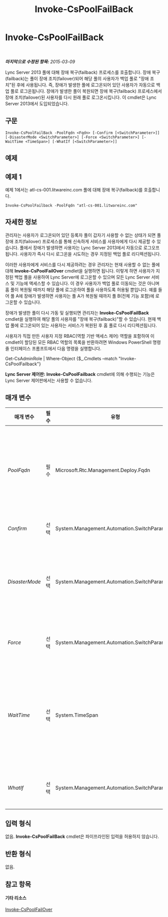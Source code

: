 ﻿---
title: Invoke-CsPoolFailBack
TOCTitle: Invoke-CsPoolFailBack
ms:assetid: 4e58d0b5-4353-4de8-b242-2a4553c3371e
ms:mtpsurl: https://technet.microsoft.com/ko-kr/library/JJ204873(v=OCS.15)
ms:contentKeyID: 49303583
ms.date: 08/10/2015
mtps_version: v=OCS.15
ms.translationtype: HT
---

# Invoke-CsPoolFailBack

 

_**마지막으로 수정된 항목:** 2015-03-09_

Lync Server 2013 풀에 대해 장애 복구(failback) 프로세스를 호출합니다. 장애 복구(failback)는 풀이 장애 조치(failover)되어 해당 풀의 사용자가 백업 풀로 "장애 조치"된 후에 사용됩니다. 즉, 장애가 발생한 풀에 로그온되어 있던 사용자가 자동으로 백업 풀로 로그온됩니다. 장애가 발생한 풀이 복원되면 장애 복구(failback) 프로세스에서 장애 조치(failover)된 사용자를 다시 원래 풀로 로그온시킵니다. 이 cmdlet은 Lync Server 2013에서 도입되었습니다.

## 구문

    Invoke-CsPoolFailBack -PoolFqdn <Fqdn> [-Confirm [<SwitchParameter>]] [-DisasterMode <SwitchParameter>] [-Force <SwitchParameter>] [-WaitTime <TimeSpan>] [-WhatIf [<SwitchParameter>]]

## 예제

## 예제 1

예제 1에서는 atl-cs-001.litwareinc.com 풀에 대해 장애 복구(failback)를 호출합니다.

    Invoke-CsPoolFailback -PoolFqdn "atl-cs-001.litwareinc.com"

## 자세한 정보

관리자는 사용자가 로그온되어 있던 등록자 풀이 갑자기 사용할 수 없는 상태가 되면 풀 장애 조치(failover) 프로세스를 통해 신속하게 서비스를 사용자에게 다시 제공할 수 있습니다. 풀에서 장애가 발생하면 사용자는 Lync Server 2013에서 자동으로 로그오프됩니다. 사용자가 즉시 다시 로그온을 시도하는 경우 지정된 백업 풀로 리디렉션됩니다.

이러한 사용자에게 서비스를 다시 제공하려는 경우 관리자는 현재 사용할 수 없는 풀에 대해 **Invoke-CsPoolFailOver** cmdlet을 실행하면 됩니다. 이렇게 하면 사용자가 지정된 백업 풀을 사용하여 Lync Server에 로그온할 수 있으며 모든 Lync Server 서비스 및 기능에 액세스할 수 있습니다. 이 경우 사용자가 백업 풀로 이동되는 것은 아니며 홈 풀이 복원될 때까지 해당 풀에 로그온하여 풀을 사용하도록 허용될 뿐입니다. 예를 들어 풀 A에 장애가 발생하면 사용자는 풀 A가 복원될 때까지 풀 B(전체 기능 포함)에 로그온할 수 있습니다.

장애가 발생한 풀이 다시 가동 및 실행되면 관리자는 **Invoke-CsPoolFailBack** cmdlet을 실행하여 해당 풀의 사용자를 "장애 복구(failback)"할 수 있습니다. 현재 백업 풀에 로그온되어 있는 사용자는 서비스가 복원된 후 홈 풀로 다시 리디렉션됩니다.

사용자가 직접 만든 사용자 지정 RBAC(역할 기반 액세스 제어) 역할을 포함하여 이 cmdlet이 할당된 모든 RBAC 역할의 목록을 반환하려면 Windows PowerShell 명령줄 인터페이스 프롬프트에서 다음 명령을 실행합니다.

Get-CsAdminRole | Where-Object {$\_.Cmdlets –match "Invoke-CsPoolFailback"}

**Lync Server 제어판:** **Invoke-CsPoolFailback** cmdlet에 의해 수행되는 기능은 Lync Server 제어판에서는 사용할 수 없습니다.

## 매개 변수


<table>
<colgroup>
<col style="width: 25%" />
<col style="width: 25%" />
<col style="width: 25%" />
<col style="width: 25%" />
</colgroup>
<thead>
<tr class="header">
<th>매개 변수</th>
<th>필수</th>
<th>유형</th>
<th>설명</th>
</tr>
</thead>
<tbody>
<tr class="odd">
<td><p><em>PoolFqdn</em></p></td>
<td><p>필수</p></td>
<td><p>Microsoft.Rtc.Management.Deploy.Fqdn</p></td>
<td><p>장애 복구(failback)할 풀의 정규화된 도메인 이름입니다(예: -PoolFqdn &quot;atl-cs-001.litwareinc.com&quot;).</p>
<p>장애 복구(failback) 중에 사용되는 풀 FQDN은 장애 조치(failover) 중에 사용되는 FQDN과 같아야 합니다.</p></td>
</tr>
<tr class="even">
<td><p><em>Confirm</em></p></td>
<td><p>선택</p></td>
<td><p>System.Management.Automation.SwitchParameter</p></td>
<td><p>명령을 실행하기 전에 확인 메시지를 표시합니다.</p></td>
</tr>
<tr class="odd">
<td><p><em>DisasterMode</em></p></td>
<td><p>선택</p></td>
<td><p>System.Management.Automation.SwitchParameter</p></td>
<td><p>현재 백업 풀을 사용할 수 없더라도 관리자가 풀 장애 복구(failback)를 호출할 수 있습니다. 이 매개 변수를 사용하면 백업 풀에 장애 조치(failover)된 사용자가 생성한 데이터가 손실됩니다.</p></td>
</tr>
<tr class="even">
<td><p><em>Force</em></p></td>
<td><p>선택</p></td>
<td><p>System.Management.Automation.SwitchParameter</p></td>
<td><p>명령을 실행할 때 발생할 수 있는 심각하지 않은 오류 메시지를 표시하지 않습니다.</p></td>
</tr>
<tr class="odd">
<td><p><em>WaitTime</em></p></td>
<td><p>선택</p></td>
<td><p>System.TimeSpan</p></td>
<td><p>데이터를 동기화할 때까지 cmdlet이 대기할 최대 시간을 지정합니다. 시간 값은 시간:분:초 형식을 사용하여 표시해야 합니다. 예를 들어 다음 구문은 대기 시간을 1분 30초(00시간:01분:30초)로 설정합니다.</p>
<p>00:01:30</p>
<p>기본값은 15초입니다.</p></td>
</tr>
<tr class="even">
<td><p><em>WhatIf</em></p></td>
<td><p>선택</p></td>
<td><p>System.Management.Automation.SwitchParameter</p></td>
<td><p>명령을 실제로 실행하지 않고도 명령이 실행될 경우 발생할 수 있는 현상을 설명합니다.</p></td>
</tr>
</tbody>
</table>


## 입력 형식

없음. **Invoke-CsPoolFailBack** cmdlet은 파이프라인된 입력을 허용하지 않습니다.

## 반환 형식

없음.

## 참고 항목

#### 기타 리소스

[Invoke-CsPoolFailOver](invoke-cspoolfailover.md)

